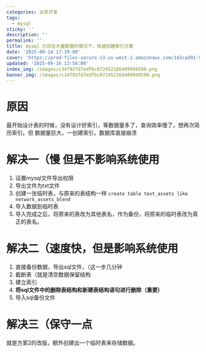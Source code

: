 ```yaml
---
categories: 业务开发
tags:
  - mysql
sticky: ''
description: ''
permalink: ''
title: mysql 已存在大量数据的情况下，快速创建索引方案
date: '2025-09-14 17:39:00'
cover: 'https://prod-files-secure.s3.us-west-2.amazonaws.com/143cad91-961b-48b0-82dc-78fbb6eb5abe/988b7974-cdc2-4e9f-acbd-04f3a00dd49f/63190571_p0.png?X-Amz-Algorithm=AWS4-HMAC-SHA256&X-Amz-Content-Sha256=UNSIGNED-PAYLOAD&X-Amz-Credential=ASIAZI2LB4665B2KH5BW%2F20250917%2Fus-west-2%2Fs3%2Faws4_request&X-Amz-Date=20250917T110052Z&X-Amz-Expires=3600&X-Amz-Security-Token=IQoJb3JpZ2luX2VjECoaCXVzLXdlc3QtMiJHMEUCIDqFulw5y35m%2BKoJsQO7CHNKhtloZy41LRMeBs1jqxGRAiEAjpuPEssHCBs3TsJKDJ3odPrkdZXaBr9RzhPsYN4L9osqiAQIo%2F%2F%2F%2F%2F%2F%2F%2F%2F%2F%2FARAAGgw2Mzc0MjMxODM4MDUiDOndRjt%2BcSOT%2F3VMsCrcA1Mro5cs1OPb06%2BUkRZk1jyeBzcs0dcr83S5cr5CeHhzMUxqrsLWv9Ro5VFzfrFRnIzYWa5lKgeJ7uwRSqoBbAD7nznlOUhOSWk06kmKInmZtOW0hQs5fjaIhdltP%2FOXFPRVRK72c8wgXf82xtuIj5T2VqFBtX8Om2vNG7vKC11j6Lmsro2ZTs9NV2AvNpDyDrHeNThstS1M%2FnWvBS0FIc%2FVkqinFKpljtwnoUkmc5G%2Bk7qvZLr3r5WVax99QkU0NR2eVz4FNetW63f5gqU09HReHa7SCCiEN35GNUJ1aRiOIV5BZGmcBLdQcvUutwJBD3qfmQ4njaO7YdLNzY%2F4KriL3j4KfqYGV8X7%2BPCCWZUSOScO27ONP1xLUvR3Cr0Ee3GdG7xVNQBZhVONJioIR1chXHqoJWdY3D95b6NGIHEekEjvJxyXb4zuU1wtXP3vXPumToQVJBBIrsnPcNVkh1LMk80UFw0jcpG5kZbx5PgUBfNPiAxNOGMlwMEKu9uQRcVl9T%2F%2F%2BHnRKV1eL4%2FRWVeZyPX%2BvEuNCvA4weF9QwWzojnBO7aDnQzq0hIbhF3OG29LPYF%2FrQFiyiXO8YpXISSepcmE2szzylrPn3LiRnaFY7DGSrDZSkDclBaGMNKRqsYGOqUBKqbM6qlx1jMxZytB%2F6Z0GcmkdfKzH8S9j%2BbegW3JqtRuhM34Sh3prWfFA5YB7j3qLSvncoMz6tojTEs8TAOsBN%2BJ%2B4XMOwKGwF1v%2F%2FF%2FjyDWYFrg7PojRnIa1TSo8AhjB%2Bq39IcyS%2FkTKjIoUG9lCRoYiZb6RpOOiTwBx5uziVtqY5tRoiLf2jmNS1Jr83OvFf%2B%2BiDpklSzE2XrGRGR4AwHN24hc&X-Amz-Signature=4bf689dafb56db557015b8e662bd914382316dfeb29e2e011f860ae2bca3656b&X-Amz-SignedHeaders=host&x-amz-checksum-mode=ENABLED&x-id=GetObject'
updated: '2025-09-16 13:56:00'
index_img: /images/c34f92fd7edfbc072452166489949590.png
banner_img: /images/c34f92fd7edfbc072452166489949590.png
---
```


# 原因


最开始设计表的时候，没有设计好索引，等数据量多了，查询效率慢了，想再次简历索引。但 数据量巨大，一创建索引，数据库直接崩溃


# 解决一（慢 但是不影响系统使用

1. 设置mysql文件导出权限
2. 导出文件为txt文件
3. 创建一张临时表，与原来的表结构一样 `create table text_assets like network_assets_blend`
4. 导入数据到临时表
5. 导入完成之后，将原来的表改为其他表名，作为备份，将原来的临时表改为真正的表名。

# 解决二（速度快，但是影响系统使用

1. 直接备份数据，导出sql文件，（这一步几分钟
2. 截断表（就是清空数据保留结构
3. 建立索引
4. **将sql文件中的删除表结构和新建表结构语句进行删除（重要）**
5. 导入sql备份文件

# 解决三（保守一点


就是方案2的改版，额外创建出一个临时表来存储数据。

